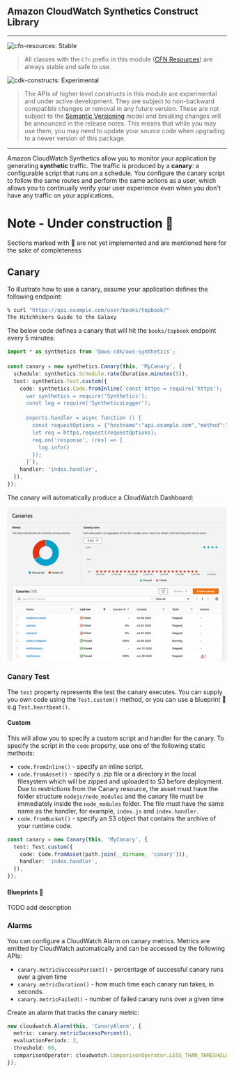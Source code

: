 ## Amazon CloudWatch Synthetics Construct Library

<!--BEGIN STABILITY BANNER-->
---

![cfn-resources: Stable](https://img.shields.io/badge/cfn--resources-stable-success.svg?style=for-the-badge)

> All classes with the `Cfn` prefix in this module ([CFN Resources](https://docs.aws.amazon.com/cdk/latest/guide/constructs.html#constructs_lib)) are always stable and safe to use.

![cdk-constructs: Experimental](https://img.shields.io/badge/cdk--constructs-experimental-important.svg?style=for-the-badge)

> The APIs of higher level constructs in this module are experimental and under active development. They are subject to non-backward compatible changes or removal in any future version. These are not subject to the [Semantic Versioning](https://semver.org/) model and breaking changes will be announced in the release notes. This means that while you may use them, you may need to update your source code when upgrading to a newer version of this package.

---
<!--END STABILITY BANNER-->

Amazon CloudWatch Synthetics allow you to monitor your application by generating **synthetic** traffic. The traffic is produced by a **canary**: a configurable script that runs on a schedule. You configure the canary script to follow the same routes and perform the same actions as a user, which allows you to continually verify your user experience even when you don't have any traffic on your applications.

# Note - Under construction 🚧
Sections marked with 🚧 are not yet implemented and are mentioned here for the sake of completeness  

## Canary

To illustrate how to use a canary, assume your application defines the following endpoint:

```bash
% curl "https://api.example.com/user/books/topbook/"
The Hitchhikers Guide to the Galaxy

```

The below code defines a canary that will hit the `books/topbook` endpoint every 5 minutes: 

```ts
import * as synthetics from '@aws-cdk/aws-synthetics';

const canary = new synthetics.Canary(this, 'MyCanary', {
  schedule: synthetics.Schedule.rate(Duration.minutes(5)),
  test: synthetics.Test.custom({
    code: synthetics.Code.fromInline(`const https = require('https');
      var synthetics = require('Synthetics');
      const log = require('SyntheticsLogger');
  
      exports.handler = async function () {
        const requestOptions = {"hostname":"api.example.com","method":"","path":"/user/books/topbook/","port":443}
        let req = https.request(requestOptions);
        req.on('response', (res) => {
          log.info()
        });
      }`),
    handler: 'index.handler',
  }),
});
```

The canary will automatically produce a CloudWatch Dashboard:

![UI Screenshot](images/ui-screenshot.png)

### Canary Test

The `test` property represents the test the canary executes. You can supply you own code using the `Test.custom()` method, or you can use a blueprint 🚧 e.g `Test.heartbeat()`.

#### Custom

This will allow you to specify a custom script and handler for the canary. To specify the script in the `code` property, use one of the following static methods:

  - `code.fromInline()` - specify an inline script.
  - `code.fromAsset()` - specify a .zip file or a directory in the local filesystem which will be zipped and uploaded to S3 before deployment. Due to restrictions from the Canary resource, the asset must have the folder structure `nodejs/node_modules` and the canary file must be immediately inside the `node_modules` folder. The file must have the same name as the handler, for example, `index.js` and `index.handler`.
  - `code.fromBucket()` - specify an S3 object that contains the archive of your runtime code.

```ts
const canary = new Canary(this, 'MyCanary', {
  test: Test.custom({
    code: Code.fromAsset(path.join(__dirname, 'canary'))),
    handler: 'index.handler',
  }),
});
```

#### Blueprints 🚧

TODO add description

### Alarms

You can configure a CloudWatch Alarm on canary metrics. Metrics are emitted by CloudWatch automatically and can be accessed by the following APIs:
- `canary.metricSuccessPercent()` - percentage of successful canary runs over a given time
- `canary.metricDuration()` - how much time each canary run takes, in seconds.
- `canary.metricFailed()` - number of failed canary runs over a given time

Create an alarm that tracks the canary metric:

```ts
new cloudwatch.Alarm(this, 'CanaryAlarm', {
  metric: canary.metricSuccessPercent(),
  evaluationPeriods: 2,
  threshold: 90,
  comparisonOperator: cloudwatch.ComparisonOperator.LESS_THAN_THRESHOLD,
});
```
